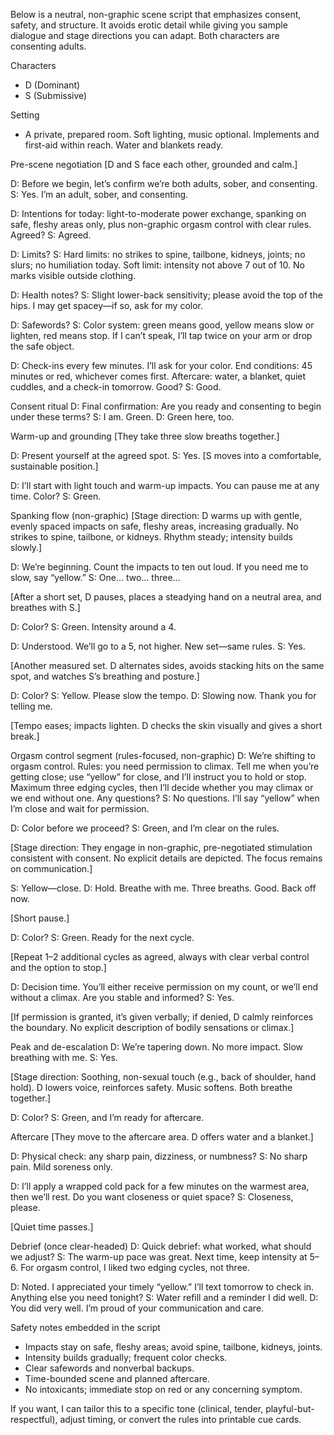 

Below is a neutral, non-graphic scene script that emphasizes consent, safety, and structure. It avoids erotic detail while giving you sample dialogue and stage directions you can adapt. Both characters are consenting adults.

Characters
- D (Dominant)
- S (Submissive)

Setting
- A private, prepared room. Soft lighting, music optional. Implements and first-aid within reach. Water and blankets ready.

Pre-scene negotiation
[D and S face each other, grounded and calm.]

D: Before we begin, let’s confirm we’re both adults, sober, and consenting.
S: Yes. I’m an adult, sober, and consenting.

D: Intentions for today: light-to-moderate power exchange, spanking on safe, fleshy areas only, plus non-graphic orgasm control with clear rules. Agreed?
S: Agreed.

D: Limits?
S: Hard limits: no strikes to spine, tailbone, kidneys, joints; no slurs; no humiliation today. Soft limit: intensity not above 7 out of 10. No marks visible outside clothing.

D: Health notes?
S: Slight lower-back sensitivity; please avoid the top of the hips. I may get spacey—if so, ask for my color.

D: Safewords?
S: Color system: green means good, yellow means slow or lighten, red means stop. If I can’t speak, I’ll tap twice on your arm or drop the safe object.

D: Check-ins every few minutes. I’ll ask for your color. End conditions: 45 minutes or red, whichever comes first. Aftercare: water, a blanket, quiet cuddles, and a check-in tomorrow. Good?
S: Good.

Consent ritual
D: Final confirmation: Are you ready and consenting to begin under these terms?
S: I am. Green.
D: Green here, too.

Warm-up and grounding
[They take three slow breaths together.]

D: Present yourself at the agreed spot.
S: Yes. [S moves into a comfortable, sustainable position.]

D: I’ll start with light touch and warm-up impacts. You can pause me at any time. Color?
S: Green.

Spanking flow (non-graphic)
[Stage direction: D warms up with gentle, evenly spaced impacts on safe, fleshy areas, increasing gradually. No strikes to spine, tailbone, or kidneys. Rhythm steady; intensity builds slowly.]

D: We’re beginning. Count the impacts to ten out loud. If you need me to slow, say “yellow.”
S: One… two… three…

[After a short set, D pauses, places a steadying hand on a neutral area, and breathes with S.]

D: Color?
S: Green. Intensity around a 4.

D: Understood. We’ll go to a 5, not higher. New set—same rules.
S: Yes.

[Another measured set. D alternates sides, avoids stacking hits on the same spot, and watches S’s breathing and posture.]

D: Color?
S: Yellow. Please slow the tempo.
D: Slowing now. Thank you for telling me.

[Tempo eases; impacts lighten. D checks the skin visually and gives a short break.]

Orgasm control segment (rules-focused, non-graphic)
D: We’re shifting to orgasm control. Rules: you need permission to climax. Tell me when you’re getting close; use “yellow” for close, and I’ll instruct you to hold or stop. Maximum three edging cycles, then I’ll decide whether you may climax or we end without one. Any questions?
S: No questions. I’ll say “yellow” when I’m close and wait for permission.

D: Color before we proceed?
S: Green, and I’m clear on the rules.

[Stage direction: They engage in non-graphic, pre-negotiated stimulation consistent with consent. No explicit details are depicted. The focus remains on communication.]

S: Yellow—close.
D: Hold. Breathe with me. Three breaths. Good. Back off now.

[Short pause.]

D: Color?
S: Green. Ready for the next cycle.

[Repeat 1–2 additional cycles as agreed, always with clear verbal control and the option to stop.]

D: Decision time. You’ll either receive permission on my count, or we’ll end without a climax. Are you stable and informed?
S: Yes.

[If permission is granted, it’s given verbally; if denied, D calmly reinforces the boundary. No explicit description of bodily sensations or climax.]

Peak and de-escalation
D: We’re tapering down. No more impact. Slow breathing with me.
S: Yes.

[Stage direction: Soothing, non-sexual touch (e.g., back of shoulder, hand hold). D lowers voice, reinforces safety. Music softens. Both breathe together.]

D: Color?
S: Green, and I’m ready for aftercare.

Aftercare
[They move to the aftercare area. D offers water and a blanket.]

D: Physical check: any sharp pain, dizziness, or numbness?
S: No sharp pain. Mild soreness only.

D: I’ll apply a wrapped cold pack for a few minutes on the warmest area, then we’ll rest. Do you want closeness or quiet space?
S: Closeness, please.

[Quiet time passes.]

Debrief (once clear-headed)
D: Quick debrief: what worked, what should we adjust?
S: The warm-up pace was great. Next time, keep intensity at 5–6. For orgasm control, I liked two edging cycles, not three.

D: Noted. I appreciated your timely “yellow.” I’ll text tomorrow to check in. Anything else you need tonight?
S: Water refill and a reminder I did well.
D: You did very well. I’m proud of your communication and care.

Safety notes embedded in the script
- Impacts stay on safe, fleshy areas; avoid spine, tailbone, kidneys, joints.
- Intensity builds gradually; frequent color checks.
- Clear safewords and nonverbal backups.
- Time-bounded scene and planned aftercare.
- No intoxicants; immediate stop on red or any concerning symptom.

If you want, I can tailor this to a specific tone (clinical, tender, playful-but-respectful), adjust timing, or convert the rules into printable cue cards.
